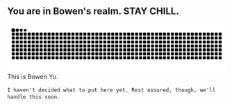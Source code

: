 ## You are in Bowen's realm. STAY CHILL.

<picture>
  <source media="(prefers-color-scheme: dark)" srcset="https://raw.githubusercontent.com/bowenyu066/bowenyu066/output/github-contribution-grid-snake-dark.svg">
  <source media="(prefers-color-scheme: light)" srcset="https://raw.githubusercontent.com/bowenyu066/bowenyu066/output/github-contribution-grid-snake.svg">
  <img alt="github contribution grid snake animation" src="https://raw.githubusercontent.com/bowenyu066/bowenyu066/output/github-contribution-grid-snake.svg">
</picture>
This is Bowen Yu.

```plain text
I haven't decided what to put here yet. Rest assured, though, we'll handle this soon.
```

<!--
**bowenyu066/bowenyu066** is a ✨ _special_ ✨ repository because its `README.md` (this file) appears on your GitHub profile.

Here are some ideas to get you started:

- 🔭 I’m currently working on ...
- 🌱 I’m currently learning ...
- 👯 I’m looking to collaborate on ...
- 🤔 I’m looking for help with ...
- 💬 Ask me about ...
- 📫 How to reach me: ...
- 😄 Pronouns: ...
- ⚡ Fun fact: ...
-->
